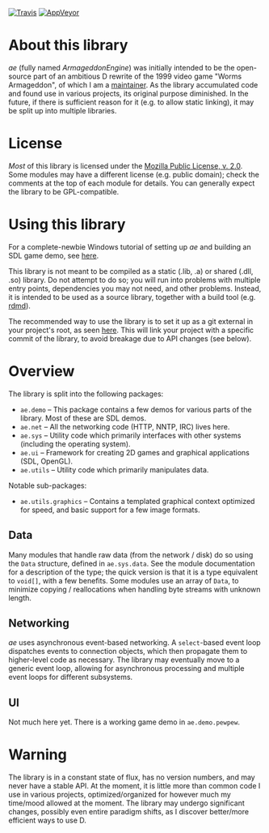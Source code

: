 ﻿[![Travis](https://travis-ci.org/CyberShadow/ae.svg?branch=master)](https://travis-ci.org/CyberShadow/ae) [![AppVeyor](https://ci.appveyor.com/api/projects/status/32r7s2skrgm9ubva?svg=true)](https://ci.appveyor.com/project/CyberShadow/ae)

About this library
==================

*ae* (fully named *ArmageddonEngine*) was initially intended to be the open-source part of an ambitious D rewrite of the 1999 video game "Worms Armageddon", of which I am a [maintainer](http://worms2d.info/CyberShadow).
As the library accumulated code and found use in various projects, its original purpose diminished.
In the future, if there is sufficient reason for it (e.g. to allow static linking), it may be split up into multiple libraries.

License
=======

*Most* of this library is licensed under the [Mozilla Public License, v. 2.0](http://mozilla.org/MPL/2.0/).
Some modules may have a different license (e.g. public domain); check the comments at the top of each module for details.
You can generally expect the library to be GPL-compatible.

Using this library
==================

For a complete-newbie Windows tutorial of setting up *ae* and building an SDL game demo, see [here](http://worms2d.info/4/Development_setup).

This library is not meant to be compiled as a static (.lib, .a) or shared (.dll, .so) library.
Do not attempt to do so; you will run into problems with multiple entry points, dependencies you may not need, and other problems.
Instead, it is intended to be used as a source library, together with a build tool (e.g. [rdmd](http://dlang.org/rdmd.html)).

The recommended way to use the library is to set it up as a git external in your project's root, as seen [here](https://github.com/CyberShadow/ForumAntiSpam).
This will link your project with a specific commit of the library, to avoid breakage due to API changes (see below).

Overview
========

The library is split into the following packages:

 * `ae.demo` – This package contains a few demos for various parts of the library. Most of these are SDL demos.
 * `ae.net` – All the networking code (HTTP, NNTP, IRC) lives here.
 * `ae.sys` – Utility code which primarily interfaces with other systems (including the operating system).
 * `ae.ui` – Framework for creating 2D games and graphical applications (SDL, OpenGL).
 * `ae.utils` – Utility code which primarily manipulates data.

Notable sub-packages:

 * `ae.utils.graphics` – Contains a templated graphical context optimized for speed, and basic support for a few image formats.

Data
----

Many modules that handle raw data (from the network / disk) do so using the `Data` structure, defined in `ae.sys.data`.
See the module documentation for a description of the type; the quick version is that it is a type equivalent to `void[]`, with a few benefits.
Some modules use an array of `Data`, to minimize copying / reallocations when handling byte streams with unknown length.

Networking
----------

*ae* uses asynchronous event-based networking.
A `select`-based event loop dispatches events to connection objects, which then propagate them to higher-level code as necessary.
The library may eventually move to a generic event loop, allowing for asynchronous processing and multiple event loops for different subsystems.

UI
--

Not much here yet.
There is a working game demo in `ae.demo.pewpew`.

Warning
=======

The library is in a constant state of flux, has no version numbers, and may never have a stable API.
At the moment, it is little more than common code I use in various projects, optimized/organized for however much my time/mood allowed at the moment.
The library may undergo significant changes, possibly even entire paradigm shifts, as I discover better/more efficient ways to use D.
